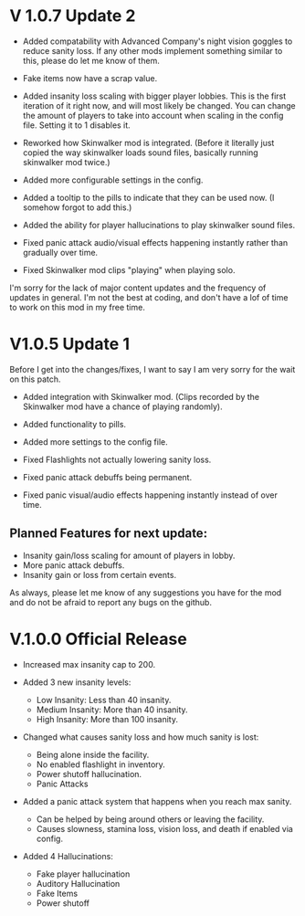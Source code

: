 # V 1.0.7 Update 2

- Added compatability with Advanced Company's night vision goggles to reduce sanity loss. If any other mods implement something similar to this, please do let me know of them.
- Fake items now have a scrap value.
- Added insanity loss scaling with bigger player lobbies. This is the first iteration of it right now, and will most likely be changed. You can change the amount of players to take into account when scaling in the config file. Setting it to 1 disables it.
- Reworked how Skinwalker mod is integrated. (Before it literally just copied the way skinwalker loads sound files, basically running skinwalker mod twice.)
- Added more configurable settings in the config.
- Added a tooltip to the pills to indicate that they can be used now. (I somehow forgot to add this.)
- Added the ability for player hallucinations to play skinwalker sound files.

- Fixed panic attack audio/visual effects happening instantly rather than gradually over time.
- Fixed Skinwalker mod clips "playing" when playing solo.

I'm sorry for the lack of major content updates and the frequency of updates in general. I'm not the best at coding, and don't have a lof of time to work on this mod in my free time.

# V1.0.5 Update 1
Before I get into the changes/fixes, I want to say I am very sorry for the wait on this patch.

- Added integration with Skinwalker mod. (Clips recorded by the Skinwalker mod have a chance of playing randomly).
- Added functionality to pills.
- Added more settings to the config file.

- Fixed Flashlights not actually lowering sanity loss.
- Fixed panic attack debuffs being permanent.
- Fixed panic visual/audio effects happening instantly instead of over time.

## Planned Features for next update:
- Insanity gain/loss scaling for amount of players in lobby.
- More panic attack debuffs.
- Insanity gain or loss from certain events.

As always, please let me know of any suggestions you have for the mod and do not be afraid to report any bugs on the github.

# V.1.0.0 Official Release

- Increased max insanity cap to 200.

- Added 3 new insanity levels:
    - Low Insanity: Less than 40 insanity.
    - Medium Insanity: More than 40 insanity.
    - High Insanity: More than 100 insanity.

- Changed what causes sanity loss and how much sanity is lost:
  - Being alone inside the facility.
  - No enabled flashlight in inventory.
  - Power shutoff hallucination.
  - Panic Attacks

- Added a panic attack system that happens when you reach max sanity.
    - Can be helped by being around others or leaving the facility.
    - Causes slowness, stamina loss, vision loss, and death if enabled via config.
    
- Added 4 Hallucinations:
  
  - Fake player hallucination
  - Auditory Hallucination
  - Fake Items
  - Power shutoff
